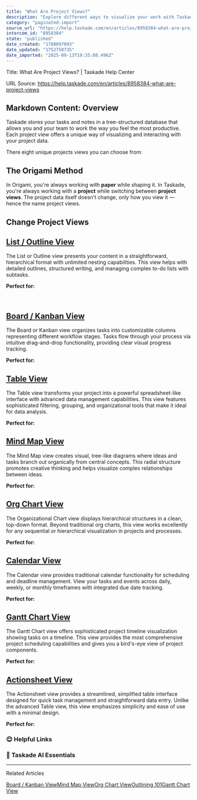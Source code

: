 ```yaml
---
title: "What Are Project Views?"
description: "Explore different ways to visualize your work with Taskade's project views."
category: "paginated-import"
source_url: "https://help.taskade.com/en/articles/8958384-what-are-project-views"
intercom_id: "8958384"
state: "published"
date_created: "1708097093"
date_updated: "1752750735"
date_imported: "2025-09-13T19:35:08.496Z"
---
```


Title: What Are Project Views? | Taskade Help Center

URL Source: https://help.taskade.com/en/articles/8958384-what-are-project-views

Markdown Content:
**Overview**
------------

Taskade stores your tasks and notes in a tree-structured database that allows you and your team to work the way you feel the most productive. Each project view offers a unique way of visualizing and interacting with your project data.

There eight unique projects views you can choose from:

**The Origami Method**
----------------------

In Origami, you're always working with **paper** while shaping it. In Taskade, you're always working with a **project** while switching between **project views**. The project data itself doesn't change, only how you view it — hence the name project views.

**Change Project Views**
------------------------

**[List / Outline View](https://help.taskade.com/en/articles/8958386-list-view-outline)**
-----------------------------------------------------------------------------------------

The List or Outline view presents your content in a straightforward, hierarchical format with unlimited nesting capabilities. This view helps with detailed outlines, structured writing, and managing complex to-do lists with subtasks.

**Perfect for:**

​

[Board / Kanban View](https://intercom.help/taskade/en/articles/8958387)
------------------------------------------------------------------------

The Board or Kanban view organizes tasks into customizable columns representing different workflow stages. Tasks flow through your process via intuitive drag-and-drop functionality, providing clear visual progress tracking.

**Perfect for:**

[Table View](https://intercom.help/taskade/en/articles/8958389)
---------------------------------------------------------------

The Table view transforms your project into a powerful spreadsheet-like interface with advanced data management capabilities. This view features sophisticated filtering, grouping, and organizational tools that make it ideal for data analysis.

**Perfect for:**

[Mind Map View](https://intercom.help/taskade/en/articles/8958390)
------------------------------------------------------------------

The Mind Map view creates visual, tree-like diagrams where ideas and tasks branch out organically from central concepts. This radial structure promotes creative thinking and helps visualize complex relationships between ideas.

**Perfect for:**

[Org Chart View](https://intercom.help/taskade/en/articles/8958391)
-------------------------------------------------------------------

The Organizational Chart view displays hierarchical structures in a clean, top-down format. Beyond traditional org charts, this view works excellently for any sequential or hierarchical visualization in projects and processes.

**Perfect for:**

[Calendar View](https://intercom.help/taskade/en/articles/8958388)
------------------------------------------------------------------

The Calendar view provides traditional calendar functionality for scheduling and deadline management. View your tasks and events across daily, weekly, or monthly timeframes with integrated due date tracking.

**Perfect for:**

[Gantt Chart View](https://help.taskade.com/en/articles/9072639-gannt-chart-view)
---------------------------------------------------------------------------------

The Gantt Chart view offers sophisticated project timeline visualization showing tasks on a timeline. This view provides the most comprehensive project scheduling capabilities and gives you a bird's-eye view of project components.

**Perfect for:**

**[Actionsheet View](https://help.taskade.com/en/articles/11538404-actionsheet-view)**
--------------------------------------------------------------------------------------

The Actionsheet view provides a streamlined, simplified table interface designed for quick task management and straightforward data entry. Unlike the advanced Table view, this view emphasizes simplicity and ease of use with a minimal design.

**Perfect for:**

### **😊 Helpful Links**

### 🤖 **Taskade AI Essentials**

* * *

Related Articles

[Board / Kanban View](https://help.taskade.com/en/articles/8958387-board-kanban-view)[Mind Map View](https://help.taskade.com/en/articles/8958390-mind-map-view)[Org Chart View](https://help.taskade.com/en/articles/8958391-org-chart-view)[Outlining 101](https://help.taskade.com/en/articles/8958402-outlining-101)[Gantt Chart View](https://help.taskade.com/en/articles/9072639-gantt-chart-view)
